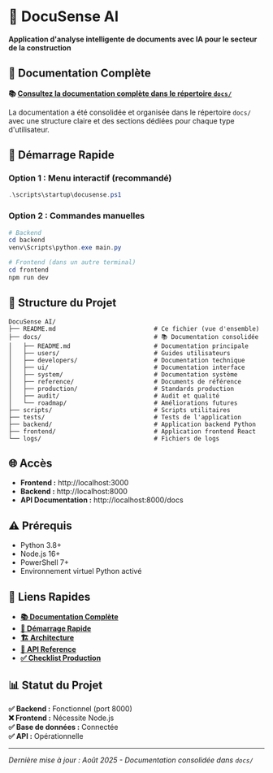 # 🚀 DocuSense AI

**Application d'analyse intelligente de documents avec IA pour le secteur de la construction**

## 📖 Documentation Complète

**📚 [Consultez la documentation complète dans le répertoire `docs/`](docs/README.md)**

La documentation a été consolidée et organisée dans le répertoire `docs/` avec une structure claire et des sections dédiées pour chaque type d'utilisateur.

## 🚀 Démarrage Rapide

### Option 1 : Menu interactif (recommandé)
```powershell
.\scripts\startup\docusense.ps1
```

### Option 2 : Commandes manuelles
```powershell
# Backend
cd backend
venv\Scripts\python.exe main.py

# Frontend (dans un autre terminal)
cd frontend
npm run dev
```

## 📁 Structure du Projet

```
DocuSense AI/
├── README.md                           # Ce fichier (vue d'ensemble)
├── docs/                               # 📚 Documentation consolidée
│   ├── README.md                       # Documentation principale
│   ├── users/                          # Guides utilisateurs
│   ├── developers/                     # Documentation technique
│   ├── ui/                             # Documentation interface
│   ├── system/                         # Documentation système
│   ├── reference/                      # Documents de référence
│   ├── production/                     # Standards production
│   ├── audit/                          # Audit et qualité
│   └── roadmap/                        # Améliorations futures
├── scripts/                            # Scripts utilitaires
├── tests/                              # Tests de l'application
├── backend/                            # Application backend Python
├── frontend/                           # Application frontend React
└── logs/                               # Fichiers de logs
```

## 🌐 Accès

- **Frontend :** http://localhost:3000
- **Backend :** http://localhost:8000
- **API Documentation :** http://localhost:8000/docs

## ⚠️ Prérequis

- Python 3.8+
- Node.js 16+
- PowerShell 7+
- Environnement virtuel Python activé

## 🔗 Liens Rapides

- **[📚 Documentation Complète](docs/README.md)**
- **[🚀 Démarrage Rapide](docs/users/DEMARRAGE_RAPIDE.md)**
- **[🏗️ Architecture](docs/developers/ARCHITECTURE.md)**
- **[🔌 API Reference](docs/developers/API_REFERENCE.md)**
- **[✅ Checklist Production](docs/production/CHECKLIST.md)**

## 📊 Statut du Projet

**✅ Backend :** Fonctionnel (port 8000)  
**❌ Frontend :** Nécessite Node.js  
**✅ Base de données :** Connectée  
**✅ API :** Opérationnelle  

---

*Dernière mise à jour : Août 2025 - Documentation consolidée dans `docs/`*
